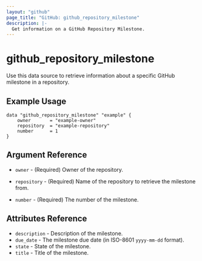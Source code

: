 ```yaml
---
layout: "github"
page_title: "GitHub: github_repository_milestone"
description: |-
  Get information on a GitHub Repository Milestone.
---
```


# github_repository_milestone

Use this data source to retrieve information about a specific GitHub milestone in a repository.

## Example Usage

```hcl
data "github_repository_milestone" "example" {
    owner       = "example-owner"
    repository  = "example-repository"
    number      = 1
}
```

## Argument Reference

 *  `owner`  -  (Required) Owner of the repository.
 
 *  `repository`  -  (Required) Name of the repository to retrieve the milestone from.

 *  `number`  -  (Required) The number of the milestone.

## Attributes Reference

 * `description` - Description of the milestone.
 * `due_date` - The milestone due date (in ISO-8601 `yyyy-mm-dd` format). 
 * `state` - State of the milestone.
 * `title` - Title of the milestone.
